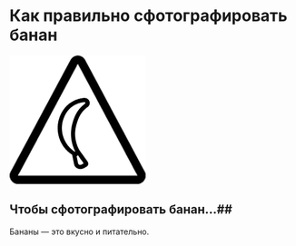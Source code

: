 ﻿# ﻿Как правильно сфотографировать банан
![Alt текст](banana_danger.png)
## Чтобы сфотографировать банан...##
Бананы — это вкусно и питательно.
